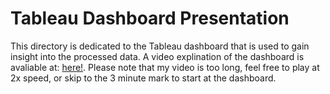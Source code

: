 # Tableau Dashboard Presentation

This directory is dedicated to the Tableau dashboard that is used to gain insight into the processed data. A video explination of the dashboard is avaliable at: [here!](https://youtu.be/MpQHrGeh4-4). Please note that my video is too long, feel free to play at 2x speed, or skip to the 3 minute mark to start at the dashboard.